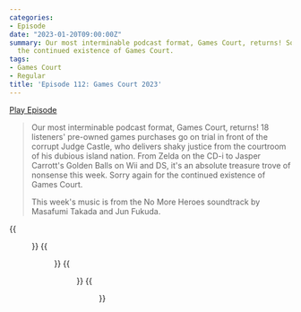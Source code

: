 ```yaml
---
categories:
- Episode
date: "2023-01-20T09:00:00Z"
summary: Our most interminable podcast format, Games Court, returns! Sorry again for
  the continued existence of Games Court.
tags:
- Games Court
- Regular
title: 'Episode 112: Games Court 2023'
---
```


[Play Episode](https://www.patreon.com/posts/episode-112-2023-77379753)
> Our most interminable podcast format, Games Court, returns! 18 listeners' pre-owned games purchases go on trial in front of the corrupt Judge Castle, who delivers shaky justice from the courtroom of his dubious island nation. From Zelda on the CD-i to Jasper Carrott's Golden Balls on Wii and DS, it's an absolute treasure trove of nonsense this week. Sorry again for the continued existence of Games Court.
>
> This week's music is from the No More Heroes soundtrack by Masafumi Takada and Jun Fukuda.

{{<figure 
    src="/assets/images/hutz.jpeg" 
    caption="Image credit: Naeslyn" 
    alt="Can you imagine a world where Judge Castle doesn't murder my clients?" >}}
{{<figure 
    src="/assets/images/focus-group.jpeg" 
    caption="Image credit: Bjorn" 
    alt="So you want a down-to-earth show that's completely off the wall" >}}
{{<figure 
    src="/assets/images/pumpkin-heist.jpeg" 
    caption="Here is the pumpkin heist newspaper mentioned in this episode" 
    alt="Pumpkin Heist" >}}
{{<figure 
    src="/assets/images/10-for-10-euros.jpeg" 
    caption="Evidence of the 10 mostly cursed games for 10 Euros" 
    alt="Evidence of the 10 mostly cursed games for 10 Euros" >}}
